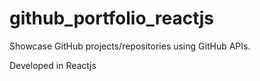 # github_portfolio_reactjs
Showcase GitHub projects/repositories using GitHub APIs. 

Developed in Reactjs
